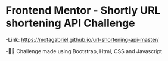# Frontend Mentor - Shortly URL shortening API Challenge

-Link: https://motagabriel.github.io/url-shortening-api-master/

-:man_technologist: Challenge made using Bootstrap, Html, CSS and Javascript

